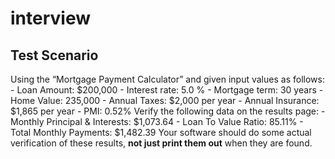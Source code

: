 # interview
## Test Scenario
Using the “Mortgage Payment Calculator” and given input values as follows:
    - Loan Amount: $200,000
    - Interest rate: 5.0 %
    - Mortgage term: 30 years
    - Home Value: 235,000
    - Annual Taxes: $2,000 per year
    - Annual Insurance: $1,865 per year
    - PMI: 0.52%
Verify the following data on the results page:
    - Monthly Principal &amp; Interests: $1,073.64
    - Loan To Value Ratio: 85.11%
    - Total Monthly Payments: $1,482.39
Your software should do some actual verification of these results, **not just print them out** when
they are found.